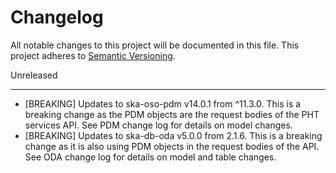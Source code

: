 Changelog
==========

All notable changes to this project will be documented in this file.
This project adheres to [Semantic Versioning](http://semver.org/).


Unreleased

*****

* [BREAKING] Updates to ska-oso-pdm v14.0.1 from ^11.3.0. This is a breaking change as the PDM objects are the request bodies of the PHT services API. See PDM change log for details on model changes.
* [BREAKING] Updates to ska-db-oda v5.0.0 from 2.1.6. This is a breaking change as it is also using PDM objects in the request bodies of the API. See ODA change log for details on model and table changes.